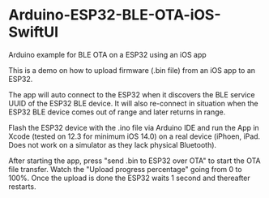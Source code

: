# Arduino-ESP32-BLE-OTA-iOS-SwiftUI
Arduino example for BLE OTA on a ESP32 using an iOS app

This is a demo on how to upload firmware (.bin file) from an iOS app to an ESP32.

The app will auto connect to the ESP32 when it discovers the BLE service UUID of the ESP32 BLE device. It will also re-connect in situation when the ESP32 BLE device comes out of range and later returns in range.

Flash the ESP32 device with the .ino file via Arduino IDE and run the App in Xcode (tested on 12.3 for minimum iOS 14.0) on a real device (iPhoen, iPad. Does not work on a simulator as they lack physical Bluetooth). 

After starting the app, press "send .bin to ESP32 over OTA" to start the OTA file transfer. Watch the "Upload progress percentage" going from 0 to 100%. Once the upload is done the ESP32 waits 1 second and thereafter restarts.
